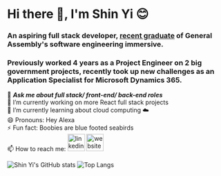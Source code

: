 # Hi there :vulcan_salute:, I'm Shin Yi :blush:	
### An aspiring full stack developer, [recent graduate](https://helloshinyi.s3.ap-southeast-1.amazonaws.com/Certificate-of-Completion-contact.shinyi%40gmail.com-1646105575.pdf) of General Assembly's software engineering immersive.
### Previously worked 4 years as a Project Engineer on 2 big government projects, recently took up new challenges as an Application Specialist for Microsoft Dynamics 365.

💬 ***Ask me about full stack/ front-end/ back-end roles***<br/>
🔭 I’m currently working on more React full stack projects<br/>
🌱 I’m currently learning about cloud computing :cloud:<br/>
😄 Pronouns: Hey Alexa<br/>
⚡ Fun fact: Boobies are blue footed seabirds<br/>
📫 How to reach me: [<img src='https://cdn.jsdelivr.net/npm/simple-icons@3.0.1/icons/linkedin.svg' alt='linkedin' height='40'>](https://www.linkedin.com/in/angshinyi)  [<img src='https://cdn.jsdelivr.net/npm/simple-icons@3.0.1/icons/icloud.svg' alt='website' height='40'>](https://helloshinyi.com)

![Shin Yi's GitHub stats](https://github-readme-stats.vercel.app/api?username=shinyi-a&show_icons=true&bg_color=F7F7F7&title_color=0B0433&text_color=1A0A7C) ![Top Langs](https://github-readme-stats.vercel.app/api/top-langs/?username=shinyi-a&layout=compact&bg_color=F7F7F7&title_color=0B0433&text_color=1A0A7C)
